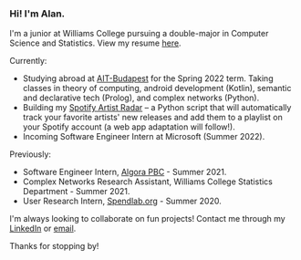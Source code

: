 ### Hi! I'm Alan.

I'm a junior at Williams College pursuing a double-major in Computer Science and Statistics. View my resume [here](https://drive.google.com/file/d/1D5_r4Oi--9jdKQ9Hc37he3LK287gqMUB/view?usp=sharing).

Currently:
- Studying abroad at [AIT-Budapest](https://www.ait-budapest.com/) for the Spring 2022 term. Taking classes in theory of computing, android development (Kotlin), semantic and declarative tech (Prolog), and complex networks (Python).
- Building my [Spotify Artist Radar](https://github.com/alansun25/spotify-artist-radar) – a Python script that will automatically track your favorite artists' new releases and add them to a playlist on your Spotify account (a web app adaptation will follow!).
- Incoming Software Engineer Intern at Microsoft (Summer 2022).

Previously:
- Software Engineer Intern, [Algora PBC](https://algora.io/#/) - Summer 2021.
- Complex Networks Research Assistant, Williams College Statistics Department - Summer 2021.
- User Research Intern, [Spendlab.org](https://www.spendlab.org/) - Summer 2020.

I'm always looking to collaborate on fun projects! Contact me through my [LinkedIn](https://www.linkedin.com/in/alansun25/) or [email](mailto:mralansun@gmail.com).

Thanks for stopping by!
